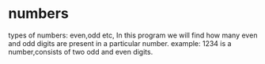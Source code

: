 # numbers

types of numbers:
                even,odd etc,
 In this program we will find how many even and odd digits are present in a particular number.
 example:      1234 is a number,consists of two odd and even digits.

